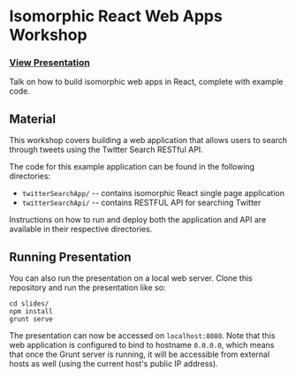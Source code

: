 # Isomorphic React Web Apps Workshop

### [View Presentation](http://donaldwhyte.github.io/isomorphic-react-workshop)

Talk on how to build isomorphic web apps in React, complete with example code.

## Material

This workshop covers building a web application that allows users to search through tweets using the Twitter Search RESTful API.

The code for this example application can be found in the following directories:

* `twitterSearchApp/` -- contains isomorphic React single page application
* `twitterSearchApi/` -- contains RESTFUL API for searching Twitter

Instructions on how to run and deploy both the application and API are available in their respective directories.

## Running Presentation

You can also run the presentation on a local web server. Clone this
repository and run the presentation like so:

```
cd slides/
npm install
grunt serve
```

The presentation can now be accessed on `localhost:8080`. Note that this web
application is configured to bind to hostname `0.0.0.0`, which means that
once the Grunt server is running, it will be accessible from external hosts 
as well (using the current host's public IP address).
